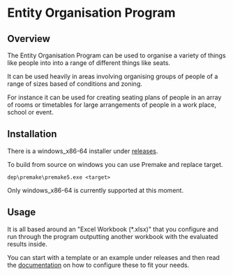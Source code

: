 # Entity Organisation Program

## Overview

The Entity Organisation Program can be used to organise a variety of things like people into into a range of different things like seats.

It can be used heavily in areas involving organising groups of people of a range of sizes based of conditions and zoning.

For instance it can be used for creating seating plans of people in an array of rooms or timetables for large arrangements of people in a work place, school or event.

## Installation

There is a windows_x86-64 installer under [releases](https://github.com/samgeorgedixon/entity_organisation_program/releases).

To build from source on windows you can use Premake and replace target.

```shell
dep\premake\premake5.exe <target>
```

Only windows_x86-64 is currently supported at this moment.

## Usage

It is all based around an "Excel Workbook (*.xlsx)" that you configure and run through the program outputting another workbook with the evaluated results inside.

You can start with a template or an example under releases and then read the [documentation](https://samgeorgedixon.github.io/entity_organisation_program) on how to configure these to fit your needs.
